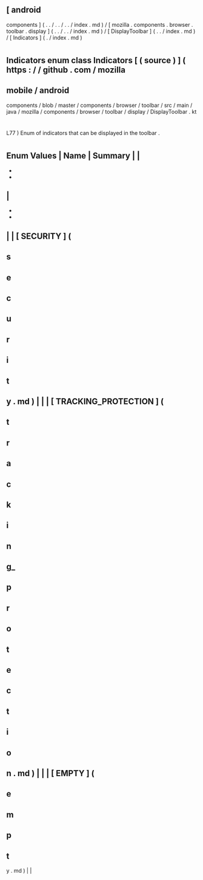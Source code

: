 [
android
-
components
]
(
.
.
/
.
.
/
.
.
/
index
.
md
)
/
[
mozilla
.
components
.
browser
.
toolbar
.
display
]
(
.
.
/
.
.
/
index
.
md
)
/
[
DisplayToolbar
]
(
.
.
/
index
.
md
)
/
[
Indicators
]
(
.
/
index
.
md
)
#
Indicators
enum
class
Indicators
[
(
source
)
]
(
https
:
/
/
github
.
com
/
mozilla
-
mobile
/
android
-
components
/
blob
/
master
/
components
/
browser
/
toolbar
/
src
/
main
/
java
/
mozilla
/
components
/
browser
/
toolbar
/
display
/
DisplayToolbar
.
kt
#
L77
)
Enum
of
indicators
that
can
be
displayed
in
the
toolbar
.
#
#
#
Enum
Values
|
Name
|
Summary
|
|
-
-
-
|
-
-
-
|
|
[
SECURITY
]
(
-
s
-
e
-
c
-
u
-
r
-
i
-
t
-
y
.
md
)
|
|
|
[
TRACKING_PROTECTION
]
(
-
t
-
r
-
a
-
c
-
k
-
i
-
n
-
g_
-
p
-
r
-
o
-
t
-
e
-
c
-
t
-
i
-
o
-
n
.
md
)
|
|
|
[
EMPTY
]
(
-
e
-
m
-
p
-
t
-
y
.
md
)
|
|
